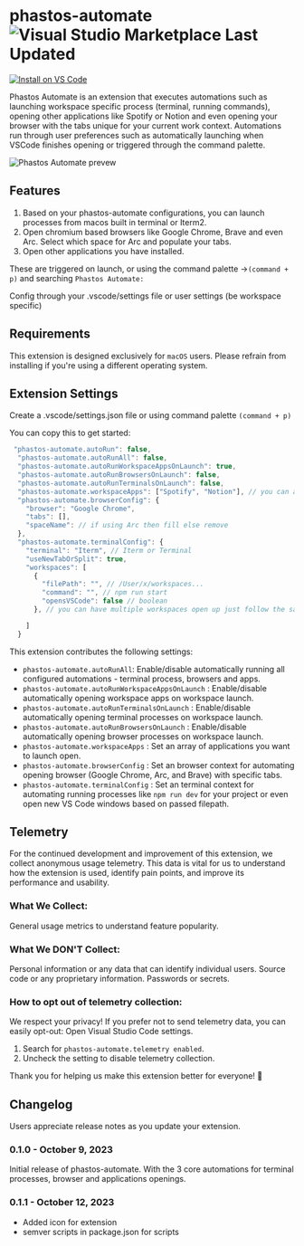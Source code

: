 # phastos-automate ![Visual Studio Marketplace Last Updated](https://img.shields.io/visual-studio-marketplace/last-updated/phastostoolkit.phastos-automate)

[![Install on VS Code](https://img.shields.io/badge/Install%20on-VS%20Code-blue?style=for-the-badge&logo=visual%20studio%20code)](https://marketplace.visualstudio.com/items?itemName=PhastosToolkit.phastos-automate)

Phastos Automate is an extension that executes automations such as launching workspace specific process (terminal, running commands), opening other applications like Spotify or Notion and even opening your browser with the tabs unique for your current work context. Automations run through user preferences such as automatically launching when VSCode finishes opening or triggered through the command palette.

![Phastos Automate prevew](https://github.com/lorenzejay/phastos-automate-extension/blob/main/assets/phastos-automate.gif)

## Features

1. Based on your phastos-automate configurations, you can launch processes from macos built in terminal or Iterm2.
2. Open chromium based browsers like Google Chrome, Brave and even Arc. Select which space for Arc and populate your tabs.
3. Open other applications you have installed.

These are triggered on launch, or using the command palette ->`(command + p)` and searching `Phastos Automate:`

Config through your .vscode/settings file or user settings (be workspace specific)

## Requirements

This extension is designed exclusively for `macOS` users. Please refrain from installing if you're using a different operating system.

## Extension Settings

Create a .vscode/settings.json file or using command palette `(command + p)`

You can copy this to get started:

```ts
 "phastos-automate.autoRun": false,
  "phastos-automate.autoRunAll": false,
  "phastos-automate.autoRunWorkspaceAppsOnLaunch": true,
  "phastos-automate.autoRunBrowsersOnLaunch": false,
  "phastos-automate.autoRunTerminalsOnLaunch": false,
  "phastos-automate.workspaceApps": ["Spotify", "Notion"], // you can add apps you want to open up
  "phastos-automate.browserConfig": {
    "browser": "Google Chrome",
    "tabs": [],
    "spaceName": // if using Arc then fill else remove
  },
  "phastos-automate.terminalConfig": {
    "terminal": "Iterm", // Iterm or Terminal
    "useNewTabOrSplit": true,
    "workspaces": [
      {
        "filePath": "", // /User/x/workspaces...
        "command": "", // npm run start
        "opensVSCode": false // boolean
      }, // you can have multiple workspaces open up just follow the same path

    ]
  }
```

This extension contributes the following settings:

- `phastos-automate.autoRunAll`: Enable/disable automatically running all configured automations - terminal process, browsers and apps.
- `phastos-automate.autoRunWorkspaceAppsOnLaunch` : Enable/disable automatically opening workspace apps on workspace launch.
- `phastos-automate.autoRunTerminalsOnLaunch` : Enable/disable automatically opening terminal processes on workspace launch.
- `phastos-automate.autoRunBrowsersOnLaunch` : Enable/disable automatically opening browser processes on workspace launch.
- `phastos-automate.workspaceApps` : Set an array of applications you want to launch open.
- `phastos-automate.browserConfig` : Set an browser context for automating opening browser (Google Chrome, Arc, and Brave) with specific tabs.
- `phastos-automate.terminalConfig` : Set an terminal context for automating running processes like `npm run dev` for your project or even open new VS Code windows based on passed filepath.

## Telemetry

For the continued development and improvement of this extension, we collect anonymous usage telemetry. This data is vital for us to understand how the extension is used, identify pain points, and improve its performance and usability.

### What We Collect:

General usage metrics to understand feature popularity.

### What We DON'T Collect:

Personal information or any data that can identify individual users.
Source code or any proprietary information.
Passwords or secrets.

### How to opt out of telemetry collection:

We respect your privacy! If you prefer not to send telemetry data, you can easily opt-out:
Open Visual Studio Code settings.

1. Search for `phastos-automate.telemetry enabled`.
2. Uncheck the setting to disable telemetry collection.

Thank you for helping us make this extension better for everyone! 🙏

## Changelog

Users appreciate release notes as you update your extension.

### 0.1.0 - October 9, 2023

Initial release of phastos-automate. With the 3 core automations for terminal processes, browser and applications openings.

### 0.1.1 - October 12, 2023

- Added icon for extension
- semver scripts in package.json for scripts
